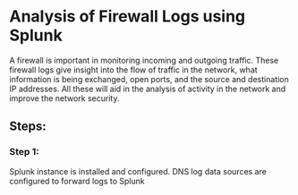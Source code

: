 # Analysis of Firewall Logs using Splunk
A firewall is important in monitoring incoming and outgoing traffic. These firewall logs give insight into the flow of traffic in the network, what information is being exchanged, open ports, and the source and destination IP addresses. All these will aid in the analysis of activity in the network and improve the network security.

## Steps:

### Step 1: 
Splunk instance is installed and configured.
DNS log data sources are configured to forward logs to Splunk
